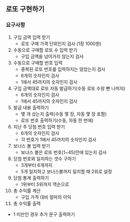 ## 로또 구현하기

### 요구사항

1. 구입 금액 입력 받기
    - 로또 구매 가격 단위인지 검사 (1장 1000원)
2. 수동으로 구매할 로또 수 입력 받기
    - 구입 금액을 넘어가지 않는지 검사
3. 수동으로 구매할 번호 입력
    - 중복된 로또 번호를 입력하지는 않았는지 검사
    - 6개의 숫자인지 검사
    - 1에서 45까지의 숫자인지 검사
4. 구입 금액대로 로또 자동 발급하기(수동 로또 수량 뺀 나머지)
    - 6개의 숫자인지 검사
    - 1에서 45까지의 숫자인지 검사
5. 발급 내용 출력하기
    - 몇 개 샀는지 출력(수동 몇 장, 자동 몇 장 포함)
    - 로또 번호 출력하기(수동, 자동 한 번에)
6. 지난 주 당첨 번호 입력 받기
    - 6개의 숫자인지 검사
    - 각 번호가 1에서 45까지의 숫자인지 검사
7. 보너스 볼 입력 받기
    - 보너스 볼은 로또 번호(1~45)안에 있는지 검사
8. 당첨 번호와 일치하는 갯수 구하기
    - 3개부터 6개까지
    - 5개 일치하고 보너스볼까지 일치할 때 2위로 설정
9. 당첨 통계 출력하기
    - 1위부터 5위까지 역순으로
10. 총 수익률 계산
    - 구입 가격 대비 얼마의 이익
11. 총 수익률 출력

- 1 미만인 경우 추가 문구 출력하기
